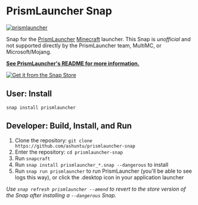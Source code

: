 # PrismLauncher Snap

[![prismlauncher](https://snapcraft.io/prismlauncher/badge.svg)](https://snapcraft.io/prismlauncher)

Snap for the [PrismLauncher][prismlauncher] [Minecraft][minecraft] launcher. This Snap is *unofficial* and not supported directly by the PrismLauncher team, MultiMC, or Microsoft/Mojang.

[**See PrismLauncher's README for more information.**][prismlauncher]

[![Get it from the Snap Store](https://snapcraft.io/static/images/badges/en/snap-store-black.svg)](https://snapcraft.io/prismlauncher)

## User: Install

```
snap install prismlauncher
```

## Developer: Build, Install, and Run

1. Clone the repository: `git clone https://github.com/ashuntu/prismlauncher-snap`
2. Enter the repository: `cd prismlauncher-snap`
3. Run `snapcraft`
4. Run `snap install prismlauncher_*.snap --dangerous` to install
5. Run `snap run prismlauncher` to run PrismLauncher (you'll be able to see logs this way), or click the .desktop icon in your application launcher

*Use `snap refresh prismlauncher --amend` to revert to the store version of the Snap after installing a `--dangerous` Snap.*



[minecraft]: https://minecraft.net
[prismlauncher]: https://github.com/PrismLauncher/PrismLauncher
